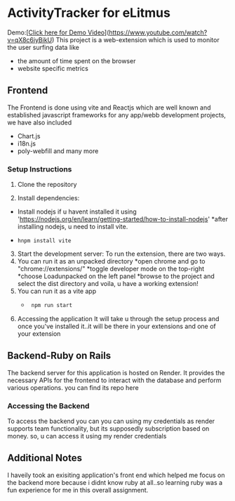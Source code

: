 # ActivityTracker for eLitmus
Demo:[[Click here for Demo Video](assets/icons/128*128.png)](https://www.youtube.com/watch?v=qX8c6iyBikU)
This project is a web-extension which is used to monitor the user surfing data like
  * the amount of time spent on the browser
  * website specific metrics

## Frontend
The Frontend is done using vite and Reactjs which are well known and established javascript frameworks for any app/webb development projects, we have also included 
  * Chart.js
  * i18n.js
  * poly-webfill
and many more
### Setup Instructions

1. Clone the repository

2. Install dependencies:
  * Install nodejs if u havent installed it using 'https://nodejs.org/en/learn/getting-started/how-to-install-nodejs'
  *after installing nodejs, u need to install vite.
  * ```bas
    hnpm install vite
    ```
3. Start the development server:
  To run the extension, there are two ways.
  1. You can run it as an unpacked directory
     *open chrome and go to "chrome://extensions/"
     *toggle developer mode on the top-right
     *choose Loadunpacked on the left panel
     *browse to the project and select the dist directory
     and voila, u have a working extension! 
  2. You can run it as a vite app
     * ```bash
        npm run start
        ```
4. Accessing the application
   It will take u through the setup process and once you've installed it..it will be there in your extensions and one of your extension

## Backend-Ruby on Rails
The backend server for this application is hosted on Render. It provides the necessary APIs for the frontend to interact with the database and perform various operations.
you can find its repo here
### Accessing the Backend
To access the backend you can you can using my credentials as render supports team functionality, but its supposedly subscription based on money.
so, u can access it using my render credentials
## Additional Notes
I haveily took an exisiting application's front end which helped me focus on the backend more because i didnt know ruby at all..so learning ruby was a fun experience for me in this overall assignment.

